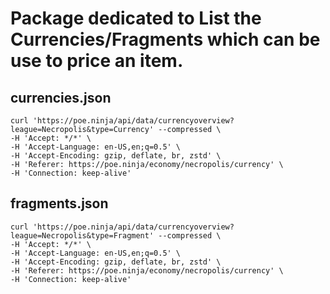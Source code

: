 # Package dedicated to List the Currencies/Fragments which can be use to price an item.

## currencies.json

```shell
curl 'https://poe.ninja/api/data/currencyoverview?league=Necropolis&type=Currency' --compressed \
-H 'Accept: */*' \
-H 'Accept-Language: en-US,en;q=0.5' \
-H 'Accept-Encoding: gzip, deflate, br, zstd' \
-H 'Referer: https://poe.ninja/economy/necropolis/currency' \
-H 'Connection: keep-alive'
```

## fragments.json

```shell
curl 'https://poe.ninja/api/data/currencyoverview?league=Necropolis&type=Fragment' --compressed \
-H 'Accept: */*' \
-H 'Accept-Language: en-US,en;q=0.5' \
-H 'Accept-Encoding: gzip, deflate, br, zstd' \
-H 'Referer: https://poe.ninja/economy/necropolis/currency' \
-H 'Connection: keep-alive'
```
